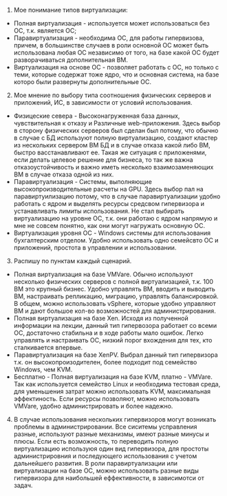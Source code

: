 1. Мое понимание типов виртуализации:
 * Полная виртуализация - используется может использоваться без ОС, т.к. является ОС;
 * Паравиртуализация - необходима ОС, для работы гипервизова, причем, в большинстве случаев в роли основной ОС может быть использована любая ОС независимо от того, на базе какой ОС будет разворачиваться дополнительная ВМ.
 * Виртуализация на основе ОС - позволяет работать с ОС, но только с теми, которые содержат тоже ядро, что и основная система, на базе которо были развернуты дополнительные ОС.
2. Мое мнение по выбору типа соотношения физических серверов и приложений, ИС, в зависимости от условий использования.
 * Физицеские севера - Высоконагруженная база данных, чувствительная к отказу и Различные web-приложения. Здесь выбор в сторону физических серверов был сделан был потому, что обычно в случае с БД используют полную виртуализацию, создают кластер из нескольких сервером ВМ БД и в случае отказа какой либо ВМ, быстро васстанавливают ее. Такая же ситуация с приложенями, если делать целевое решение для бизнеса, то так же важна отказоустойчивость и важно иметь несколько взаимозаменяющих ВМ в случае отказа одной из них.
 * Паравиртуализация - Системы, выполняющие высокопроизводительные расчеты на GPU. Здесь выбор пал на паравиртуилизацию потому, что в случае паравиртуализации удобно работать с ядром и выделять ресурсы средсвом гипервизора и устанавливать лимиты использования. Не стал выбирать виртуализацию на уровне ОС, т.к. они работаю с ядром напрямую и мне не совсем понятно, как они могут нагружать основную ОС.
 * Виртуализация уровня ОС - Windows системы для использования бухгалтерским отделом. Удобно использовать одно семейсвто ОС и приложений, простота в управлении и использовании.
3. Распишу по пунктам каждый сценарий.
 *  Полная виртуализация на базе VMVare. Обычно используют несколько физических серверов с полной виртуализацией, т.к. 100 ВМ это крупный бизнес. Удобно управлять ВМ, вводить и выводить ВМ, настраивать репликацию, миграцию, управлять балансировкой. В общем, можно использовать vSphere, которые удобно управляют ВМ и дают большое кол-во возможностей для администрирования.
 *  Полная виртуализация на базе Xen. Исходя из полученной информации на лекции, данный тип гипервозора работает со всеми ОС, достаточно стабильна и в ходе работы мало ошибок. Легко управлять и настраивать ОС, низкий порог вхождения для тех, кто сталкивается впервые.
 *  Паравиртуализация на базе XenPV. Выбрал данный тип гипервизора т.к. он высокопроизодителен, более подходит под семейство Windows, чем KVM.
 *  Бесплатно - Полная виртуализация на базе KVM, платно - VMVare. Так как используется семейство Linux и необходима тестовая среда, для уменьшения затрат можно использовать KVM, максимальная эффектиность. Если ресурсы позволяют, можно использовать VMVare, удобно администрировать и более надежно.
4. В случае использования нескольких гипервизоров могут возникать проблемы в администрировании. Все сиситемы усправления разные, используют разные механизмы, имеют разные минусы и плюсы. Если есть возможность, то переводить полную виртуализацию используюя один вид гипервизора, для простоты администрировния и последующего использования с учетом дальнейшего развития. В роли паравиртуализации или виртуализации на базе ОС, можно использовать разные виды гипервизора для наибольшей еффективности, в зависимотси от задач.
